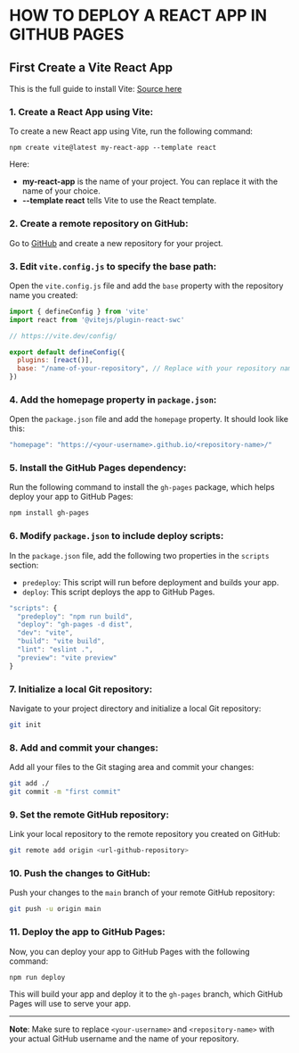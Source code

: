 # HOW TO DEPLOY A REACT APP IN GITHUB PAGES

## **First Create a Vite React App**

This is the full guide to install Vite: [Source here](https://vite.dev/guide/)

### 1. Create a React App using Vite:

To create a new React app using Vite, run the following command:

```SHELL
npm create vite@latest my-react-app --template react
```

Here:

- **my-react-app** is the name of your project. You can replace it with the name of your choice.
- **--template react** tells Vite to use the React template.

### 2. Create a remote repository on GitHub:

Go to [GitHub](https://github.com/) and create a new repository for your project.

### 3. Edit `vite.config.js` to specify the base path:

Open the `vite.config.js` file and add the `base` property with the repository name you created:

```JavaScript
import { defineConfig } from 'vite'
import react from '@vitejs/plugin-react-swc'

// https://vite.dev/config/

export default defineConfig({
  plugins: [react()],
  base: "/name-of-your-repository", // Replace with your repository name
})
```
### 4. Add the homepage property in `package.json`:

Open the `package.json` file and add the `homepage` property. It should look like this:

```JavaScript
"homepage": "https://<your-username>.github.io/<repository-name>/"
```
### 5. Install the GitHub Pages dependency:

Run the following command to install the `gh-pages` package, which helps deploy your app to GitHub Pages:

```BASH
npm install gh-pages
```
### 6. Modify `package.json` to include deploy scripts:

In the `package.json` file, add the following two properties in the `scripts` section:

- `predeploy`: This script will run before deployment and builds your app.
- `deploy`: This script deploys the app to GitHub Pages.

```JavaScript
"scripts": {
  "predeploy": "npm run build",
  "deploy": "gh-pages -d dist",
  "dev": "vite",
  "build": "vite build",
  "lint": "eslint .",
  "preview": "vite preview"
}
```

### 7. Initialize a local Git repository:

Navigate to your project directory and initialize a local Git repository:

```BASH
git init
```
### 8. Add and commit your changes:

Add all your files to the Git staging area and commit your changes:

``` BASH
git add ./ 
git commit -m "first commit"
```
### 9. Set the remote GitHub repository:

Link your local repository to the remote repository you created on GitHub:

``` BASH
git remote add origin <url-github-repository>
```

### 10. Push the changes to GitHub:

Push your changes to the `main` branch of your remote GitHub repository:

``` BASH
git push -u origin main
```
### 11. Deploy the app to GitHub Pages:

Now, you can deploy your app to GitHub Pages with the following command:

``` BASH
npm run deploy
```

This will build your app and deploy it to the `gh-pages` branch, which GitHub Pages will use to serve your app.

---

**Note**: Make sure to replace `<your-username>` and `<repository-name>` with your actual GitHub username and the name of your repository.